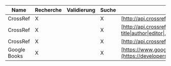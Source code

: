 | Name | Recherche | Validierung | Suche | url | Typ | Authorization |
|---|---|---|---|---|---|---|
| CrossRef | X |   | X | [http://api.crossref.org/journals/:issn](http://api.crossref.org/) | ISSN | No |
| CrossRef | X |   | X | [http://api.crossref.org/journals/:issn/works?q.(title\|container-title\|author\|editor\|...)=](http://api.crossref.org/) | ISSN-Content | No |
| CrossRef | X |   | X | [http://api.crossref.org/works/:doi](http://api.crossref.org/) | DOI | No |
| Google Books | X |   | X | [https://www.googleapis.com/books/v1/volumes?q.isbn=](https://developers.google.com/books/docs/v1/getting_started) | ISBN | No |
